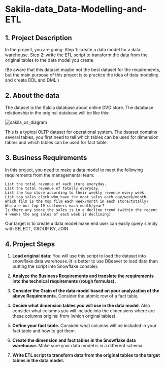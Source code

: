 # Sakila-data_Data-Modelling-and-ETL

## 1. Project Description

In the project, you are going:
Step 1: create a data model for a data warehouse.
Step 2: write the ETL script to transform the data from the original tables to the data model you create.

(Be aware that this dataset maybe not the best dataset for the requirements, but the main purpose of this project is to practice the idea of data modeling and create DDL and DML.)

## 2. About the data

The dataset is the Sakila database about online DVD store. The database relationship in the original database will be like this:


![sakila_os_diagram](https://user-images.githubusercontent.com/108837052/200136697-e5d0a68c-2373-4da1-b6b0-e6388240bb96.png)


This is a typical OLTP dataset for operational system. The dataset contains several tables, you first need to tell which tables can be used for dimension tables and which tables can be used for fact table.


## 3. Business Requirements

In this project, you need to make a data model to meet the following requirements from the managemental team:

    List the total revenue of each store everyday.
    List the total revenue of totally everyday.
    List the top store according to their weekly revenue every week.
    List top sales clerk who have the most sales each day/week/month.
    Which film is the top film each week/month in each store/totally?
    Who are our top 10 customers each month/year?
    Is there any store the sales is in a decline trend (within the recent 4 weeks the avg sales of each week is declining) 

Our target is to create a data model make end user can easily query simply with SELECT, GROUP BY, JOIN


## 4. Project Steps

1. **Load original data:** You will use this script to load the dataset into snowflake data warehouse.(it is better to use DBeaver to load data than putting the script into Snowflake console).

2. **Analyze the Business Requirements and translate the requirements into the technical requirements (rough formulas).**

3. **Consider the Grain of the data model based on your analyzation of the above Requirements.** Consider the atomic row of a fact table.

4. **Decide what dimension tables you will use in the data model.** Also consider what columns you will include into the dimensions where are these columns original from (which original tables).

5. **Define your fact table.** Consider what columns will be included in your fact table and how to get them.

6. **Create the dimension and fact tables in the Snowflake data warehouse.** Make sure your data model is in a different schema.

7. **Write ETL script to transform data from the original tables to the target tables in the data model.**

